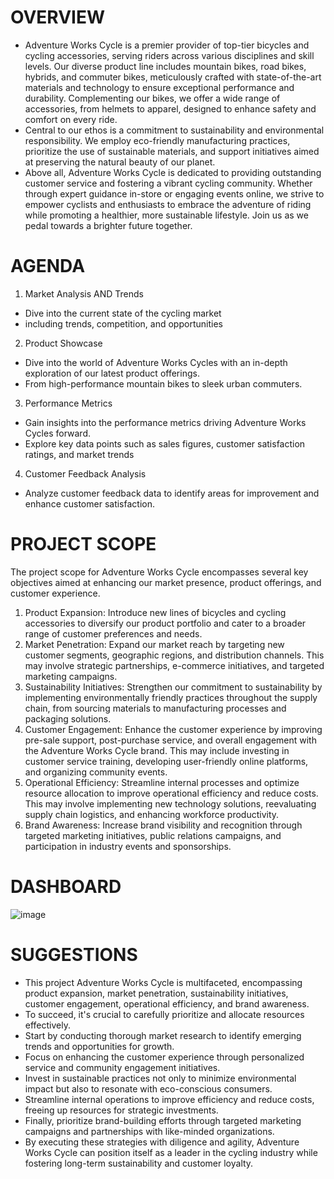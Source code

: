 # OVERVIEW
- Adventure Works Cycle is a premier provider of top-tier bicycles and cycling accessories, serving riders across various disciplines and skill levels. Our diverse product line includes mountain bikes, road bikes, hybrids, and commuter bikes, meticulously crafted with state-of-the-art materials and technology to ensure exceptional performance and durability. Complementing our bikes, we offer a wide range of accessories, from helmets to apparel, designed to enhance safety and comfort on every ride.
- Central to our ethos is a commitment to sustainability and environmental responsibility. We employ eco-friendly manufacturing practices, prioritize the use of sustainable materials, and support initiatives aimed at preserving the natural beauty of our planet.
- Above all, Adventure Works Cycle is dedicated to providing outstanding customer service and fostering a vibrant cycling community. Whether through expert guidance in-store or engaging events online, we strive to empower cyclists and enthusiasts to embrace the adventure of riding while promoting a healthier, more sustainable lifestyle. Join us as we pedal towards a brighter future together.

# AGENDA
1) Market Analysis AND Trends 
- Dive into the current state of the cycling market
- including trends, competition, and opportunities
2) Product Showcase
- Dive into the world of Adventure Works Cycles with an in-depth exploration of our latest product offerings.
- From high-performance mountain bikes to sleek urban commuters.
3) Performance Metrics
- Gain insights into the performance metrics driving Adventure Works Cycles forward.
- Explore key data points such as sales figures, customer satisfaction ratings, and market trends
4) Customer Feedback Analysis
- Analyze customer feedback data to identify areas for improvement and enhance customer satisfaction.

# PROJECT SCOPE
The project scope for Adventure Works Cycle encompasses several key objectives aimed at enhancing our market presence, product offerings, and customer experience. 
1) Product Expansion: Introduce new lines of bicycles and cycling accessories to diversify our product portfolio and cater to a broader range of customer preferences and needs.
2) Market Penetration: Expand our market reach by targeting new customer segments, geographic regions, and distribution channels. This may involve strategic partnerships, e-commerce initiatives, and targeted marketing campaigns.
3) Sustainability Initiatives: Strengthen our commitment to sustainability by implementing environmentally friendly practices throughout the supply chain, from sourcing materials to manufacturing processes and packaging solutions.
4) Customer Engagement: Enhance the customer experience by improving pre-sale support, post-purchase service, and overall engagement with the Adventure Works Cycle brand. This may include investing in customer service training, developing user-friendly online platforms, and organizing community events.
5) Operational Efficiency: Streamline internal processes and optimize resource allocation to improve operational efficiency and reduce costs. This may involve implementing new technology solutions, reevaluating supply chain logistics, and enhancing workforce productivity.
6) Brand Awareness: Increase brand visibility and recognition through targeted marketing initiatives, public relations campaigns, and participation in industry events and sponsorships.

# DASHBOARD
![image](https://github.com/Harshal13012002/Power-Bi-Projects/assets/161576970/38116e8e-91d2-465c-9354-2e069c7b8897)

# SUGGESTIONS
- This project Adventure Works Cycle is multifaceted, encompassing product expansion, market penetration, sustainability initiatives, customer engagement, operational efficiency, and brand awareness.
- To succeed, it's crucial to carefully prioritize and allocate resources effectively.
- Start by conducting thorough market research to identify emerging trends and opportunities for growth.
- Focus on enhancing the customer experience through personalized service and community engagement initiatives.
- Invest in sustainable practices not only to minimize environmental impact but also to resonate with eco-conscious consumers.
- Streamline internal operations to improve efficiency and reduce costs, freeing up resources for strategic investments.
- Finally, prioritize brand-building efforts through targeted marketing campaigns and partnerships with like-minded organizations.
- By executing these strategies with diligence and agility, Adventure Works Cycle can position itself as a leader in the cycling industry while fostering long-term sustainability and customer loyalty.







